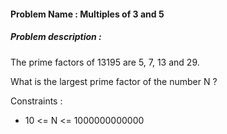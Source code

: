 #### Problem Name : Multiples of 3 and 5

##### Problem description :

The prime factors of 13195 are 5, 7, 13 and 29.

What is the largest prime factor of the number N ?

Constraints :

- 10 <= N <= 1000000000000
